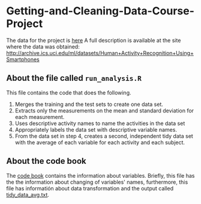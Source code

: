 # Getting-and-Cleaning-Data-Course-Project

The data for the project is [here](https://d396qusza40orc.cloudfront.net/getdata%2Fprojectfiles%2FUCI%20HAR%20Dataset.zip)
A full description is available at the site where the data was obtained: http://archive.ics.uci.edu/ml/datasets/Human+Activity+Recognition+Using+Smartphones

## About the file called `run_analysis.R`

This file contains the code that does the following.

1. Merges the training and the test sets to create one data set.
2. Extracts only the measurements on the mean and standard deviation for each measurement.
3. Uses descriptive activity names to name the activities in the data set
4. Appropriately labels the data set with descriptive variable names.
5. From the data set in step 4, creates a second, independent tidy data set with the average of each variable for each activity and each subject.

## About the code book

The [code book](CodeBook.md) contains the information about variables. Briefly, this file has the the information about changing of variables' names, furthermore, this file has informatión about data transformation and the output called [tidy_data_avg.txt](tidy_data_avg.txt).